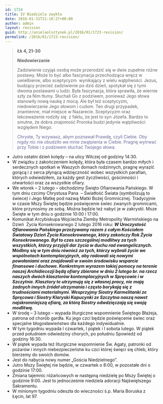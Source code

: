 ```yaml
---
id: 1724
title: IV Niedziela zwykła
date: 2016-01-31T21:10:27+00:00
author: admin
layout: revision
guid: http://anielaolsztynek.pl/2016/01/1723-revision/
permalink: /2016/01/1723-revision/
---
```

> **Łk 4, 21-30**
> 
> **Niedowierzanie**
> 
> Zadziwienie czyjąś osobą może przerodzić się w dwie zupełnie różne postawy. Może to być albo fascynacja przechodząca wręcz w uwielbienie, albo sceptycyzm  wynikający z wielu wątpliwości. Jezus, budzący przecież zadziwienie po dziś dzień, spotykał się z tymi dwoma postawami u ludzi. Była fascynacja, która sprawiła, że wiernie szły za Nim tłumy. Słuchali Go z podziwem, ponieważ Jego słowa stanowiły nową naukę z mocą. Ale był też sceptycyzm, niedowierzanie Jego słowom i cudom. Ten drugi przypadek, znamienne, miał miejsce w Nazarecie. Sceptycyzm oraz lekceważenie rodziły się  z faktu, że jest to syn Józefa. Bardzo to smutne, że dobra znajomość Proroka budzi jedynie wątpliwości względem Niego.
> 
> <span style="color: #666699;">Chryste, Ty wzywasz, abym poznawał Prawdę, czyli Ciebie. Oby nigdy nic nie obudziło we mnie zwątpienia w Ciebie. Pragnę wytrwać przy Tobie i z podziwem słuchać Twojego słowa.</span>

  * Jutro ostatni dzień kolędy &#8211; na ulicy Wilczej od godziny 14:30.
  * W związku z zakończeniem kolędy, która była czasem bardzo miłych i serdecznych spotkań w Waszych domach rodzinnych, pragnę wyrazić gorącą i z serca płynącą wdzięczność wobec wszystkich parafian, których odwiedziłem, za każdy gest życzliwości, gościnności i otwartości oraz za wszystkie ofiary.
  * We wtorek &#8211; 2 lutego &#8211; obchodzimy Święto Ofiarowania Pańskiego. W tym dniu czcimy Chrystusa Pana  &#8211; Światłość Świata (symbolizują to świece) i Jego Matkę pod nazwą Matki Bożej Gromnicznej. Tradycyjnie w czasie Mszy Świętej będzie poświęcenie świec zwanych gromnicami, które przynosimy ze sobą. Można będzie też nabyć je w zakrystii. Msze Święte w tym dniu o godzinie 10:00 i 17:00.
  * Komunikat Arcybiskupa Wojciecha Ziemby Metropolity Warmińskiego na Dzień  Życia Konsekrowanego 2 lutego 2016 roku: **_W Uroczystość Ofiarowania Pańskiego przeżywamy razem z całym Kościołem Światowy Dzień Życia Konsekrowanego, który zakończy Rok Życia Konsekrowanego. Był to czas szczególnej modlitwy za tych wszystkich, którzy przyjęli dar życia w duchu rad ewangelicznych._ Módlmy _się w tym dniu również za tych, którzy wybrali życie we wspólnotach kontemplacyjnych, aby radowali się nowymi powołaniami oraz znajdowali w swoim środowisku wsparcie finansowe i duchowe. Konkretnym wyrazem takiej pomocy na terenie naszej Archidiecezji będą ofiary zbierane w dniu 2 lutego br. na rzecz naszych dwóch klasztorów kontemplacyjnych w Spręcowie i w Szczytnie. Klasztory te utrzymują się z własnej pracy, nie mają żadnych innych źródeł utrzymania i często borykają się z trudnościami materialnymi. Wesprzyjmy Siostry Karmelitanki ze Spręcowa i Siostry Klaryski Kapucynki ze Szczytna naszą nawet najskromniejszą ofiarą, za którą Siostry odwdzięczają się swoją modlitwą._**
  * W środę &#8211; 3 lutego &#8211; wypada liturgiczne wspomnienie Świętego Błażeja, patrona od chorób gardła. Ku jego czci będzie poświęcenie świec oraz specjalne błogosławieństwo dla każdego indywidualnie.
  * W tym tygodniu wypada I czwartek, I piątek i I sobota lutego. W piątek przed południem odwiedziny chorych, po południu Spowiedź od godziny 16:30.
  * W piątek wypada też liturgiczne wspomnienie Św. Agaty, patronki od pożarów i innych niebezpieczeństw ku czci której święci się chleb, który bierzemy do swoich domów.
  * Jest do nabycia nowy numer &#8222;Gościa Niedzielnego&#8221;.
  * Jutro Mszy Świętej nie będzie, w czwartek o 8:00, w pozostałe dni o godzinie 17:00.
  * Zmiana tajemnic różańcowych w następną niedzielę po Mszy Świętej o godzinie 9:00. Jest to jednocześnie niedziela adoracji Najświętszego Sakramentu.
  * W minionym tygodniu odeszła do wieczności ś.p. Maria Boruska z Łęcin, lat 97.